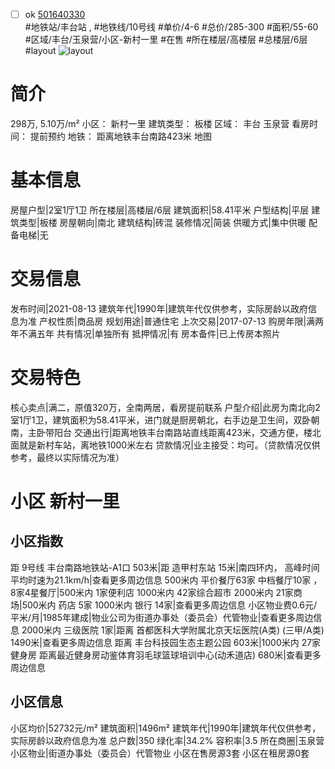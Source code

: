 - [ ] ok [501640330](https://bj.5i5j.com/ershoufang/501640330.html)  
 #地铁站/丰台站 ,  #地铁线/10号线
#单价/4-6 #总价/285-300 #面积/55-60   #区域/丰台/玉泉营/小区-新村一里 #在售 #所在楼层/高楼层 #总楼层/6层 #layout 
![layout](http://image2a.5i5j.com/bdir/layout/c1ce0423076140c1bb989a40714d660e.jpg_P5.jpg) 
# 简介 
 298万,  5.10万/m² 
小区： 新村一里
建筑类型： 板楼
区域： 丰台 玉泉营
看房时间： 提前预约
地铁： 距离地铁丰台南路423米 地图
# 基本信息 
 房屋户型|2室1厅1卫
所在楼层|高楼层/6层
建筑面积|58.41平米
户型结构|平层
建筑类型|板楼
房屋朝向|南北
建筑结构|砖混
装修情况|简装
供暖方式|集中供暖
配备电梯|无
# 交易信息 
 发布时间|2021-08-13
建筑年代|1990年|建筑年代仅供参考，实际房龄以政府信息为准
产权性质|商品房
规划用途|普通住宅
上次交易|2017-07-13
购房年限|满两年不满五年
共有情况|单独所有
抵押情况|有
房本备件|已上传房本照片
# 交易特色 
 核心卖点|满二，原值320万，全南两居，看房提前联系
户型介绍|此房为南北向2室1厅1卫，建筑面积为58.41平米，进门就是厨房朝北，右手边是卫生间，双卧朝南，主卧带阳台
交通出行|距离地铁丰台南路站直线距离423米，交通方便，楼北面就是新村车站，离地铁1000米左右
贷款情况|业主接受：均可。（贷款情况仅供参考，最终以实际情况为准）
# 小区 新村一里
## 小区指数 
 距 9号线 丰台南路地铁站-A1口 503米|距 造甲村东站 15米|南四环内， 高峰时间平均时速为21.1km/h|查看更多周边信息
500米内 平价餐厅63家
中档餐厅10家 ，8家4星餐厅|500米内 1家便利店
1000米内 42家综合超市
2000米内 21家商场|500米内 药店 5家
1000米内 银行 14家|查看更多周边信息
小区物业费0.6元/平米/月|1985年建成|物业公司为街道办事处（委员会）代管物业|查看更多周边信息
2000米内 三级医院 1家|距离 首都医科大学附属北京天坛医院(A类) (三甲/A类) 1490米|查看更多周边信息
距离 丰台科技园生态主题公园 603米|1000米内 27家 健身房
距离最近健身房动鉴体育羽毛球篮球培训中心(动禾道店) 680米|查看更多周边信息
## 小区信息 
 小区均价|52732元/m²
建筑面积|1496m²
建筑年代|1990年|建筑年代仅供参考，实际房龄以政府信息为准
总户数|350
绿化率|34.2%
容积率|3.5
所在商圈|玉泉营
小区物业|街道办事处（委员会）代管物业
小区在售房源3套
小区在租房源0套
